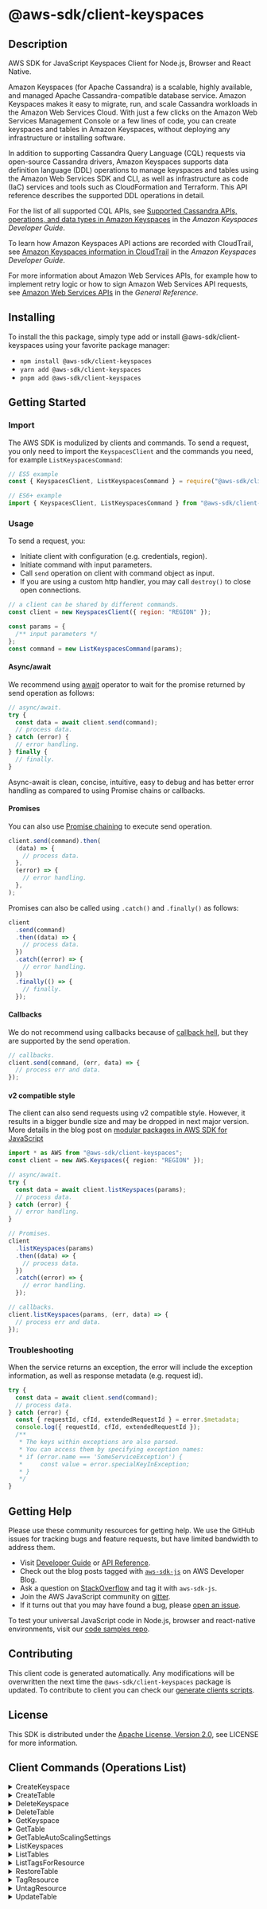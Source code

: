 <!-- generated file, do not edit directly -->

# @aws-sdk/client-keyspaces

## Description

AWS SDK for JavaScript Keyspaces Client for Node.js, Browser and React Native.

<p>Amazon Keyspaces (for Apache Cassandra) is a scalable,
highly available, and managed Apache Cassandra-compatible database service. Amazon Keyspaces makes it easy to migrate,
run, and scale Cassandra workloads in the Amazon Web Services Cloud. With just a few clicks on the Amazon Web Services Management Console or a few lines of code,
you can create keyspaces and tables in Amazon Keyspaces, without deploying any infrastructure or installing software. </p>
<p>In addition to supporting Cassandra Query Language (CQL) requests via open-source Cassandra drivers,
Amazon Keyspaces supports data definition language (DDL) operations to manage keyspaces and tables using the Amazon Web Services SDK and CLI, as well as
infrastructure as code (IaC) services and tools such as CloudFormation and Terraform. This API reference describes
the supported DDL operations in detail.</p>
<p>For the list of all supported CQL APIs, see <a href="https://docs.aws.amazon.com/keyspaces/latest/devguide/cassandra-apis.html">Supported Cassandra APIs, operations, and data types
in Amazon Keyspaces</a> in the <i>Amazon Keyspaces Developer
Guide</i>.</p>
<p>To learn how Amazon Keyspaces API actions are recorded with CloudTrail, see <a href="https://docs.aws.amazon.com/keyspaces/latest/devguide/logging-using-cloudtrail.html#service-name-info-in-cloudtrail">Amazon Keyspaces information in CloudTrail</a> in the <i>Amazon Keyspaces Developer
Guide</i>.</p>
<p>For more information about Amazon Web Services APIs, for example how to implement retry logic or how to sign Amazon Web Services API requests, see <a href="https://docs.aws.amazon.com/general/latest/gr/aws-apis.html">Amazon Web Services APIs</a> in the <i>General Reference</i>.</p>

## Installing

To install the this package, simply type add or install @aws-sdk/client-keyspaces
using your favorite package manager:

- `npm install @aws-sdk/client-keyspaces`
- `yarn add @aws-sdk/client-keyspaces`
- `pnpm add @aws-sdk/client-keyspaces`

## Getting Started

### Import

The AWS SDK is modulized by clients and commands.
To send a request, you only need to import the `KeyspacesClient` and
the commands you need, for example `ListKeyspacesCommand`:

```js
// ES5 example
const { KeyspacesClient, ListKeyspacesCommand } = require("@aws-sdk/client-keyspaces");
```

```ts
// ES6+ example
import { KeyspacesClient, ListKeyspacesCommand } from "@aws-sdk/client-keyspaces";
```

### Usage

To send a request, you:

- Initiate client with configuration (e.g. credentials, region).
- Initiate command with input parameters.
- Call `send` operation on client with command object as input.
- If you are using a custom http handler, you may call `destroy()` to close open connections.

```js
// a client can be shared by different commands.
const client = new KeyspacesClient({ region: "REGION" });

const params = {
  /** input parameters */
};
const command = new ListKeyspacesCommand(params);
```

#### Async/await

We recommend using [await](https://developer.mozilla.org/en-US/docs/Web/JavaScript/Reference/Operators/await)
operator to wait for the promise returned by send operation as follows:

```js
// async/await.
try {
  const data = await client.send(command);
  // process data.
} catch (error) {
  // error handling.
} finally {
  // finally.
}
```

Async-await is clean, concise, intuitive, easy to debug and has better error handling
as compared to using Promise chains or callbacks.

#### Promises

You can also use [Promise chaining](https://developer.mozilla.org/en-US/docs/Web/JavaScript/Guide/Using_promises#chaining)
to execute send operation.

```js
client.send(command).then(
  (data) => {
    // process data.
  },
  (error) => {
    // error handling.
  },
);
```

Promises can also be called using `.catch()` and `.finally()` as follows:

```js
client
  .send(command)
  .then((data) => {
    // process data.
  })
  .catch((error) => {
    // error handling.
  })
  .finally(() => {
    // finally.
  });
```

#### Callbacks

We do not recommend using callbacks because of [callback hell](http://callbackhell.com/),
but they are supported by the send operation.

```js
// callbacks.
client.send(command, (err, data) => {
  // process err and data.
});
```

#### v2 compatible style

The client can also send requests using v2 compatible style.
However, it results in a bigger bundle size and may be dropped in next major version. More details in the blog post
on [modular packages in AWS SDK for JavaScript](https://aws.amazon.com/blogs/developer/modular-packages-in-aws-sdk-for-javascript/)

```ts
import * as AWS from "@aws-sdk/client-keyspaces";
const client = new AWS.Keyspaces({ region: "REGION" });

// async/await.
try {
  const data = await client.listKeyspaces(params);
  // process data.
} catch (error) {
  // error handling.
}

// Promises.
client
  .listKeyspaces(params)
  .then((data) => {
    // process data.
  })
  .catch((error) => {
    // error handling.
  });

// callbacks.
client.listKeyspaces(params, (err, data) => {
  // process err and data.
});
```

### Troubleshooting

When the service returns an exception, the error will include the exception information,
as well as response metadata (e.g. request id).

```js
try {
  const data = await client.send(command);
  // process data.
} catch (error) {
  const { requestId, cfId, extendedRequestId } = error.$metadata;
  console.log({ requestId, cfId, extendedRequestId });
  /**
   * The keys within exceptions are also parsed.
   * You can access them by specifying exception names:
   * if (error.name === 'SomeServiceException') {
   *     const value = error.specialKeyInException;
   * }
   */
}
```

## Getting Help

Please use these community resources for getting help.
We use the GitHub issues for tracking bugs and feature requests, but have limited bandwidth to address them.

- Visit [Developer Guide](https://docs.aws.amazon.com/sdk-for-javascript/v3/developer-guide/welcome.html)
  or [API Reference](https://docs.aws.amazon.com/AWSJavaScriptSDK/v3/latest/index.html).
- Check out the blog posts tagged with [`aws-sdk-js`](https://aws.amazon.com/blogs/developer/tag/aws-sdk-js/)
  on AWS Developer Blog.
- Ask a question on [StackOverflow](https://stackoverflow.com/questions/tagged/aws-sdk-js) and tag it with `aws-sdk-js`.
- Join the AWS JavaScript community on [gitter](https://gitter.im/aws/aws-sdk-js-v3).
- If it turns out that you may have found a bug, please [open an issue](https://github.com/aws/aws-sdk-js-v3/issues/new/choose).

To test your universal JavaScript code in Node.js, browser and react-native environments,
visit our [code samples repo](https://github.com/aws-samples/aws-sdk-js-tests).

## Contributing

This client code is generated automatically. Any modifications will be overwritten the next time the `@aws-sdk/client-keyspaces` package is updated.
To contribute to client you can check our [generate clients scripts](https://github.com/aws/aws-sdk-js-v3/tree/main/scripts/generate-clients).

## License

This SDK is distributed under the
[Apache License, Version 2.0](http://www.apache.org/licenses/LICENSE-2.0),
see LICENSE for more information.

## Client Commands (Operations List)

<details>
<summary>
CreateKeyspace
</summary>

[Command API Reference](https://docs.aws.amazon.com/AWSJavaScriptSDK/v3/latest/client/keyspaces/command/CreateKeyspaceCommand/) / [Input](https://docs.aws.amazon.com/AWSJavaScriptSDK/v3/latest/Package/-aws-sdk-client-keyspaces/Interface/CreateKeyspaceCommandInput/) / [Output](https://docs.aws.amazon.com/AWSJavaScriptSDK/v3/latest/Package/-aws-sdk-client-keyspaces/Interface/CreateKeyspaceCommandOutput/)

</details>
<details>
<summary>
CreateTable
</summary>

[Command API Reference](https://docs.aws.amazon.com/AWSJavaScriptSDK/v3/latest/client/keyspaces/command/CreateTableCommand/) / [Input](https://docs.aws.amazon.com/AWSJavaScriptSDK/v3/latest/Package/-aws-sdk-client-keyspaces/Interface/CreateTableCommandInput/) / [Output](https://docs.aws.amazon.com/AWSJavaScriptSDK/v3/latest/Package/-aws-sdk-client-keyspaces/Interface/CreateTableCommandOutput/)

</details>
<details>
<summary>
DeleteKeyspace
</summary>

[Command API Reference](https://docs.aws.amazon.com/AWSJavaScriptSDK/v3/latest/client/keyspaces/command/DeleteKeyspaceCommand/) / [Input](https://docs.aws.amazon.com/AWSJavaScriptSDK/v3/latest/Package/-aws-sdk-client-keyspaces/Interface/DeleteKeyspaceCommandInput/) / [Output](https://docs.aws.amazon.com/AWSJavaScriptSDK/v3/latest/Package/-aws-sdk-client-keyspaces/Interface/DeleteKeyspaceCommandOutput/)

</details>
<details>
<summary>
DeleteTable
</summary>

[Command API Reference](https://docs.aws.amazon.com/AWSJavaScriptSDK/v3/latest/client/keyspaces/command/DeleteTableCommand/) / [Input](https://docs.aws.amazon.com/AWSJavaScriptSDK/v3/latest/Package/-aws-sdk-client-keyspaces/Interface/DeleteTableCommandInput/) / [Output](https://docs.aws.amazon.com/AWSJavaScriptSDK/v3/latest/Package/-aws-sdk-client-keyspaces/Interface/DeleteTableCommandOutput/)

</details>
<details>
<summary>
GetKeyspace
</summary>

[Command API Reference](https://docs.aws.amazon.com/AWSJavaScriptSDK/v3/latest/client/keyspaces/command/GetKeyspaceCommand/) / [Input](https://docs.aws.amazon.com/AWSJavaScriptSDK/v3/latest/Package/-aws-sdk-client-keyspaces/Interface/GetKeyspaceCommandInput/) / [Output](https://docs.aws.amazon.com/AWSJavaScriptSDK/v3/latest/Package/-aws-sdk-client-keyspaces/Interface/GetKeyspaceCommandOutput/)

</details>
<details>
<summary>
GetTable
</summary>

[Command API Reference](https://docs.aws.amazon.com/AWSJavaScriptSDK/v3/latest/client/keyspaces/command/GetTableCommand/) / [Input](https://docs.aws.amazon.com/AWSJavaScriptSDK/v3/latest/Package/-aws-sdk-client-keyspaces/Interface/GetTableCommandInput/) / [Output](https://docs.aws.amazon.com/AWSJavaScriptSDK/v3/latest/Package/-aws-sdk-client-keyspaces/Interface/GetTableCommandOutput/)

</details>
<details>
<summary>
GetTableAutoScalingSettings
</summary>

[Command API Reference](https://docs.aws.amazon.com/AWSJavaScriptSDK/v3/latest/client/keyspaces/command/GetTableAutoScalingSettingsCommand/) / [Input](https://docs.aws.amazon.com/AWSJavaScriptSDK/v3/latest/Package/-aws-sdk-client-keyspaces/Interface/GetTableAutoScalingSettingsCommandInput/) / [Output](https://docs.aws.amazon.com/AWSJavaScriptSDK/v3/latest/Package/-aws-sdk-client-keyspaces/Interface/GetTableAutoScalingSettingsCommandOutput/)

</details>
<details>
<summary>
ListKeyspaces
</summary>

[Command API Reference](https://docs.aws.amazon.com/AWSJavaScriptSDK/v3/latest/client/keyspaces/command/ListKeyspacesCommand/) / [Input](https://docs.aws.amazon.com/AWSJavaScriptSDK/v3/latest/Package/-aws-sdk-client-keyspaces/Interface/ListKeyspacesCommandInput/) / [Output](https://docs.aws.amazon.com/AWSJavaScriptSDK/v3/latest/Package/-aws-sdk-client-keyspaces/Interface/ListKeyspacesCommandOutput/)

</details>
<details>
<summary>
ListTables
</summary>

[Command API Reference](https://docs.aws.amazon.com/AWSJavaScriptSDK/v3/latest/client/keyspaces/command/ListTablesCommand/) / [Input](https://docs.aws.amazon.com/AWSJavaScriptSDK/v3/latest/Package/-aws-sdk-client-keyspaces/Interface/ListTablesCommandInput/) / [Output](https://docs.aws.amazon.com/AWSJavaScriptSDK/v3/latest/Package/-aws-sdk-client-keyspaces/Interface/ListTablesCommandOutput/)

</details>
<details>
<summary>
ListTagsForResource
</summary>

[Command API Reference](https://docs.aws.amazon.com/AWSJavaScriptSDK/v3/latest/client/keyspaces/command/ListTagsForResourceCommand/) / [Input](https://docs.aws.amazon.com/AWSJavaScriptSDK/v3/latest/Package/-aws-sdk-client-keyspaces/Interface/ListTagsForResourceCommandInput/) / [Output](https://docs.aws.amazon.com/AWSJavaScriptSDK/v3/latest/Package/-aws-sdk-client-keyspaces/Interface/ListTagsForResourceCommandOutput/)

</details>
<details>
<summary>
RestoreTable
</summary>

[Command API Reference](https://docs.aws.amazon.com/AWSJavaScriptSDK/v3/latest/client/keyspaces/command/RestoreTableCommand/) / [Input](https://docs.aws.amazon.com/AWSJavaScriptSDK/v3/latest/Package/-aws-sdk-client-keyspaces/Interface/RestoreTableCommandInput/) / [Output](https://docs.aws.amazon.com/AWSJavaScriptSDK/v3/latest/Package/-aws-sdk-client-keyspaces/Interface/RestoreTableCommandOutput/)

</details>
<details>
<summary>
TagResource
</summary>

[Command API Reference](https://docs.aws.amazon.com/AWSJavaScriptSDK/v3/latest/client/keyspaces/command/TagResourceCommand/) / [Input](https://docs.aws.amazon.com/AWSJavaScriptSDK/v3/latest/Package/-aws-sdk-client-keyspaces/Interface/TagResourceCommandInput/) / [Output](https://docs.aws.amazon.com/AWSJavaScriptSDK/v3/latest/Package/-aws-sdk-client-keyspaces/Interface/TagResourceCommandOutput/)

</details>
<details>
<summary>
UntagResource
</summary>

[Command API Reference](https://docs.aws.amazon.com/AWSJavaScriptSDK/v3/latest/client/keyspaces/command/UntagResourceCommand/) / [Input](https://docs.aws.amazon.com/AWSJavaScriptSDK/v3/latest/Package/-aws-sdk-client-keyspaces/Interface/UntagResourceCommandInput/) / [Output](https://docs.aws.amazon.com/AWSJavaScriptSDK/v3/latest/Package/-aws-sdk-client-keyspaces/Interface/UntagResourceCommandOutput/)

</details>
<details>
<summary>
UpdateTable
</summary>

[Command API Reference](https://docs.aws.amazon.com/AWSJavaScriptSDK/v3/latest/client/keyspaces/command/UpdateTableCommand/) / [Input](https://docs.aws.amazon.com/AWSJavaScriptSDK/v3/latest/Package/-aws-sdk-client-keyspaces/Interface/UpdateTableCommandInput/) / [Output](https://docs.aws.amazon.com/AWSJavaScriptSDK/v3/latest/Package/-aws-sdk-client-keyspaces/Interface/UpdateTableCommandOutput/)

</details>

